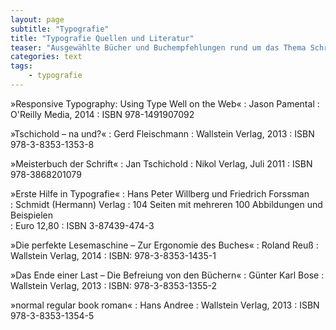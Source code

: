 ```yaml
---
layout: page
subtitle: "Typografie"
title: "Typografie Quellen und Literatur"
teaser: "Ausgewählte Bücher und Buchempfehlungen rund um das Thema Schrift und Typografie."
categories: text
tags:
    - typografie
---
```

»Responsive Typography: Using Type Well on the Web«
:   Jason Pamental
:   O'Reilly Media, 2014
:   ISBN 978-1491907092

»Tschichold – na und?«
:   Gerd Fleischmann
:   Wallstein Verlag, 2013
:   ISBN 978-3-8353-1353-8

 »Meisterbuch der Schrift«
:   Jan Tschichold
:   Nikol Verlag, Juli 2011
:   ISBN 978-3868201079

»Erste Hilfe in Typografie«
:   Hans Peter Willberg und Friedrich Forssman  
:   Schmidt (Hermann) Verlag
:   104 Seiten mit mehreren 100 Abbildungen und Beispielen  
:   Euro 12,80
:   ISBN 3-87439-474-3

»Die perfekte Lesemaschine – Zur Ergonomie des Buches«
:   Roland Reuß
:   Wallstein Verlag, 2014
:   ISBN: 978-3-8353-1435-1

»Das Ende einer Last – Die Befreiung von den Büchern«
:   Günter Karl Bose
:   Wallstein Verlag, 2013
:   ISBN: 978-3-8353-1355-2

»normal regular book roman«
:   Hans Andree
:   Wallstein Verlag, 2013
:   ISBN 978-3-8353-1354-5


